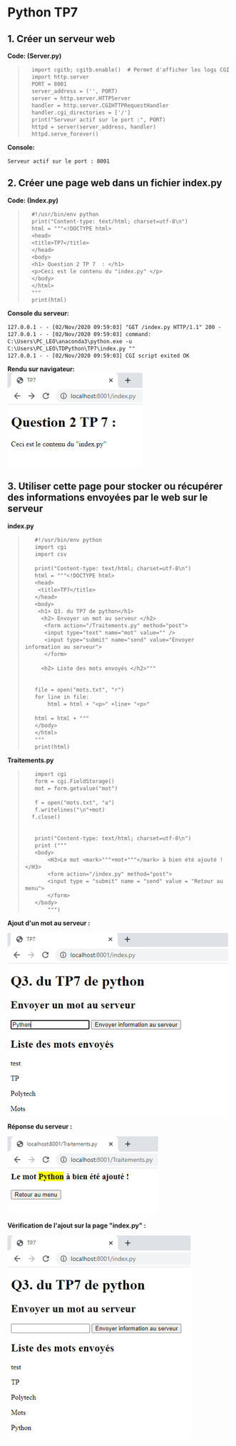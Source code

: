 # Python TP7

## 1. Créer un serveur web 

**Code: (Server.py)**

>       import cgitb; cgitb.enable()  # Permet d'afficher les logs CGI
>       import http.server
>       PORT = 8001
>       server_address = ('', PORT)
>       server = http.server.HTTPServer
>       handler = http.server.CGIHTTPRequestHandler
>       handler.cgi_directories = ['/']
>       print("Serveur actif sur le port :", PORT)
>       httpd = server(server_address, handler)
>       httpd.serve_forever()


 
**Console:**

    Serveur actif sur le port : 8001

## 2. Créer une page web dans un fichier index.py

**Code: (Index.py)**

>       #!/usr/bin/env python
>       print("Content-type: text/html; charset=utf-8\n")
>       html = """<!DOCTYPE html>
>       <head>
>       <title>TP7</title>
>       </head>
>       <body>
>       <h1> Question 2 TP 7  : </h1>
>       <p>Ceci est le contenu du "index.py" </p>
>       </body>
>       </html>
>       """
>       print(html)

**Console du serveur:**

    127.0.0.1 - - [02/Nov/2020 09:59:03] "GET /index.py HTTP/1.1" 200 -
    127.0.0.1 - - [02/Nov/2020 09:59:03] command: C:\Users\PC_LEO\anaconda3\python.exe -u C:\Users\PC_LEO\TDPython\TP7\index.py ""
    127.0.0.1 - - [02/Nov/2020 09:59:03] CGI script exited OK

**Rendu sur navigateur:**    
![alt text](Q2.png "Rendu sur navigateur")

## 3. Utiliser cette page pour stocker ou récupérer des informations envoyées par le web sur le serveur

**index.py**

>        #!/usr/bin/env python
>        import cgi
>        import csv
>        
>        print("Content-type: text/html; charset=utf-8\n")
>        html = """<!DOCTYPE html>
>        <head>
>         <title>TP7</title>
>        </head>
>        <body>
>         <h1> Q3. du TP7 de python</h1>
>          <h2> Envoyer un mot au serveur </h2>
>           <form action="/Traitements.py" method="post">
>           <input type="text" name="mot" value="" />
>           <input type="submit" name="send" value="Envoyer information au serveur">
>           </form>
>          
>          <h2> Liste des mots envoyés </h2>"""
>        
>        
>        file = open("mots.txt", "r")
>        for line in file:
>            html = html + "<p>" +line+ "<p>"
>        
>        html = html + """
>        </body>
>        </html>
>        """
>        print(html)


**Traitements.py**

>        import cgi
>        form = cgi.FieldStorage()
>        mot = form.getvalue("mot")
>        
>        f = open("mots.txt", "a")
>        f.writelines("\n"+mot)
>       f.close()
>        
>        
>        print("Content-type: text/html; charset=utf-8\n")
>        print ("""
>        <body>
>            <H3>Le mot <mark>"""+mot+"""</mark> à bien été ajouté ! </H3>
>            <form action="/index.py" method="post">
>            <input type = "submit" name = "send" value = "Retour au menu">
>            </form>
>        </body>    
>            """)

**Ajout d'un mot au serveur :**
    
![alt text](Q31.png "Ajout d'un mot au serveur")

**Réponse du serveur :**

![alt text](Q32.png "Traitements")

**Vérification de l'ajout sur la page "index.py" :**

![alt text](Q33.png "Vérification de l'ajout")

